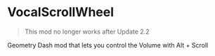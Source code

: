 # VocalScrollWheel

> This mod no longer works after Update 2.2

Geometry Dash mod that lets you control the Volume with Alt + Scroll
